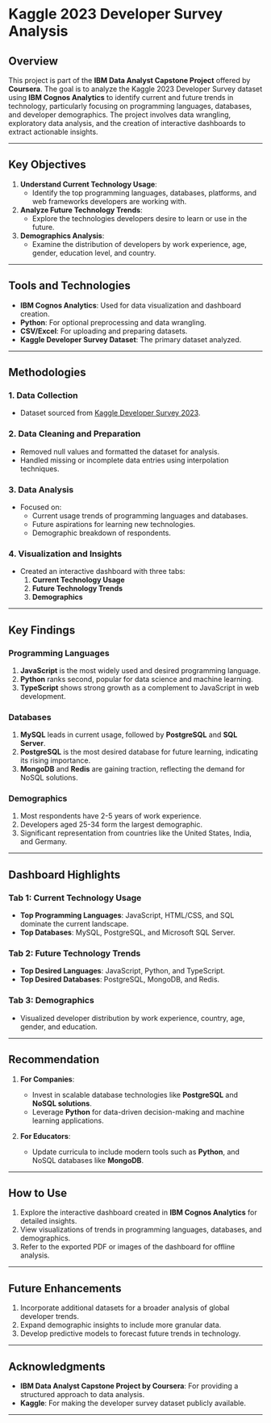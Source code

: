  # Kaggle 2023 Developer Survey Analysis

## Overview
This project is part of the **IBM Data Analyst Capstone Project** offered by **Coursera**. The goal is to analyze the Kaggle 2023 Developer Survey dataset using **IBM Cognos Analytics** to identify current and future trends in technology, particularly focusing on programming languages, databases, and developer demographics. The project involves data wrangling, exploratory data analysis, and the creation of interactive dashboards to extract actionable insights.

---

## Key Objectives
1. **Understand Current Technology Usage**:
   - Identify the top programming languages, databases, platforms, and web frameworks developers are working with.
2. **Analyze Future Technology Trends**:
   - Explore the technologies developers desire to learn or use in the future.
3. **Demographics Analysis**:
   - Examine the distribution of developers by work experience, age, gender, education level, and country.

---

## Tools and Technologies
- **IBM Cognos Analytics**: Used for data visualization and dashboard creation.
- **Python**: For optional preprocessing and data wrangling.
- **CSV/Excel**: For uploading and preparing datasets.
- **Kaggle Developer Survey Dataset**: The primary dataset analyzed.

---

## Methodologies
### 1. **Data Collection**
   - Dataset sourced from [Kaggle Developer Survey 2023](https://www.kaggle.com/).

### 2. **Data Cleaning and Preparation**
   - Removed null values and formatted the dataset for analysis.
   - Handled missing or incomplete data entries using interpolation techniques.

### 3. **Data Analysis**
   - Focused on:
     - Current usage trends of programming languages and databases.
     - Future aspirations for learning new technologies.
     - Demographic breakdown of respondents.

### 4. **Visualization and Insights**
   - Created an interactive dashboard with three tabs:
     1. **Current Technology Usage**
     2. **Future Technology Trends**
     3. **Demographics**

---

## Key Findings
### **Programming Languages**
1. **JavaScript** is the most widely used and desired programming language.
2. **Python** ranks second, popular for data science and machine learning.
3. **TypeScript** shows strong growth as a complement to JavaScript in web development.

### **Databases**
1. **MySQL** leads in current usage, followed by **PostgreSQL** and **SQL Server**.
2. **PostgreSQL** is the most desired database for future learning, indicating its rising importance.
3. **MongoDB** and **Redis** are gaining traction, reflecting the demand for NoSQL solutions.

### **Demographics**
1. Most respondents have 2-5 years of work experience.
2. Developers aged 25-34 form the largest demographic.
3. Significant representation from countries like the United States, India, and Germany.

---

## Dashboard Highlights
### **Tab 1: Current Technology Usage**
- **Top Programming Languages**: JavaScript, HTML/CSS, and SQL dominate the current landscape.
- **Top Databases**: MySQL, PostgreSQL, and Microsoft SQL Server.

### **Tab 2: Future Technology Trends**
- **Top Desired Languages**: JavaScript, Python, and TypeScript.
- **Top Desired Databases**: PostgreSQL, MongoDB, and Redis.

### **Tab 3: Demographics**
- Visualized developer distribution by work experience, country, age, gender, and education.

---

## Recommendation

1. **For Companies**:
   - Invest in scalable database technologies like **PostgreSQL** and **NoSQL solutions**.
   - Leverage **Python** for data-driven decision-making and machine learning applications.

2. **For Educators**:
   - Update curricula to include modern tools such as   **Python**, and NoSQL databases like **MongoDB**.

---

## How to Use
1. Explore the interactive dashboard created in **IBM Cognos Analytics** for detailed insights.
2. View visualizations of trends in programming languages, databases, and demographics.
3. Refer to the exported PDF or images of the dashboard for offline analysis.

---

## Future Enhancements
1. Incorporate additional datasets for a broader analysis of global developer trends.
2. Expand demographic insights to include more granular data.
3. Develop predictive models to forecast future trends in technology.


---

## Acknowledgments
- **IBM Data Analyst Capstone Project by Coursera**: For providing a structured approach to data analysis.
- **Kaggle**: For making the developer survey dataset publicly available.

---

 
